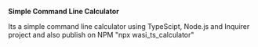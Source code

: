 **Simple Command Line Calculator**

Its a simple command line calculator using TypeScipt, Node.js and Inquirer project and also publish on NPM "npx wasi_ts_calculator"
 

